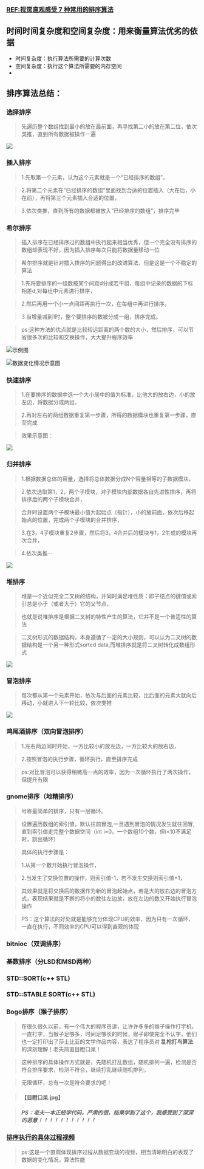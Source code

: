 ### [REF:视觉直观感受 7 种常用的排序算法](http://blog.jobbole.com/11745/)

## 时间时间复杂度和空间复杂度：用来衡量算法优劣的依据
* 时间复杂度：执行算法所需要的计算次数
* 空间复杂度：执行这个算法所需要的内存空间
* 

## 排序算法总结：
### 选择排序
 
> 先遍历整个数组找到最小的放在最前面，再寻找第二小的放在第二位，依次类推，直到所有数据被操作一遍

![](http://jbcdn2.b0.upaiyun.com/2012/01/Visual-and-intuitive-feel-of-7-common-sorting-algorithms4.gif)



### 插入排序

> 1.先取第一个元素，认为这个元素就是一个“已经排序的数组”，

> 2.将第二个元素在“已经排序的数组”里面找到合适的位置插入（大在后，小在前），再将第三个元素插入合适的位置，

> 3.依次类推，直到所有的数据都被放入“已经排序的数组”，排序完毕



### 希尔排序

> 插入排序在已经排序过的数组中执行起来相当优秀，但一个完全没有排序的数组却表现不好，因为插入排序每次只能将数据量移动一位

> 希尔排序就是针对插入排序的问题得出的改进算法，但是这是一个不稳定的算法

> 1.先将要排序的一组数按某个间距d分成若干组，每组中记录的数据的下标相差d,对每组中元素进行排序，

> 2.然后再用一个小一点间距再执行一次，在每组中再进行排序。

> 3.当增量减到1时，整个要排序的数被分成一组，排序完成。

> ps:这种方法的优点就是比较较远距离的两个数的大小，然后排序，可以节省很多次的比较和交换操作，大大提升程序效率

![示例图](http://h.hiphotos.baidu.com/baike/c0%3Dbaike80%2C5%2C5%2C80%2C26/sign=64f173189145d688b70fbaf6c5ab167b/b3fb43166d224f4a87a8c9380af790529822d1ec.jpg)

![数据变化情况示意图](http://jbcdn2.b0.upaiyun.com/2012/01/Visual-and-intuitive-feel-of-7-common-sorting-algorithms6.gif)



### 快速排序

> 1.在要排序的数据中选一个大小居中的值为标准，比他大的放右边，小的放左边，将数据分成两组，

> 2.再对左右的两组数据重复第一步骤，所得的数据模块也重复第一步骤，直至完成

> 效果示意图：

![](http://jbcdn2.b0.upaiyun.com/2012/01/Visual-and-intuitive-feel-of-7-common-sorting-algorithms.gif)




### 归并排序

> 1.根据数据总体的容量，选择将总体数据分成N个容量相等的子数据模块，

> 2.依次选取第1，2，两个子模块，对子模块内部数据各自先进性排序，再将排序后的两个子模块合并，

> 合并时设置两个子模块最小值为起始点（指针），小的放前面，依次后移起始点的位置，完成两个子模块的合并排序，

> 3.在3，4子模块重复2步骤，然后将3，4合并后的模块与1，2生成的模块再次合并，

> 4.依次类推···

![](http://jbcdn2.b0.upaiyun.com/2012/01/Visual-and-intuitive-feel-of-7-common-sorting-algorithms2.gif)




### 堆排序

> 堆是一个近似完全二叉树的结构，并同时满足堆性质：即子结点的键值或索引总是小于（或者大于）它的父节点，

> 也就是说堆排序是根据二叉树的特性产生的算法，它并不是一个普适性的算法

> 二叉树形式的数据结构，本身遵循了一定的大小规则，可以认为二叉树的数据结构是一个另一种形式sorted data,而堆排序就是将二叉树转化成数组形式

![](http://jbcdn2.b0.upaiyun.com/2012/01/Visual-and-intuitive-feel-of-7-common-sorting-algorithms3.gif)



### 冒泡排序

> 每次都从第一个元素开始，依次与后面的元素比较，比后面的元素大就向后移动，小就进入下一轮比较，依次类推

![](http://jbcdn2.b0.upaiyun.com/2012/01/Visual-and-intuitive-feel-of-7-common-sorting-algorithms5.gif)




### 鸡尾酒排序（双向冒泡排序）

> 1.左右两边同时开始，一方比较小的放左边，一方比较大的放右边，

> 2.按照冒泡的执行步骤，循环执行，直至排序完成

> ps:对比冒泡可以获得稍微高一点的效率，因为一次循环执行了两次操作，但提升有限



### gnome排序（地精排序）

> 号称最简单的排序，只有一层循环。

> 设置遍历数组的索引值，默认往前冒泡,一旦遇到冒泡的情况发生就往回冒,直到索引值走完整个数据空间（int i=0，一个数组10个数，但i<10不满足时，跳出循环）

> 具体的执行步骤是：

> 1.从第一个数开始执行冒泡操作，

> 2.当发生了交换位置的操作，则索引值-1，若不发生交换则索引值+1，

> 其效果就是将交换后的数据作为新的冒泡起始点，若是大的放右边的冒泡方式，表现结果就是不断的将小的数往左边放，放在左边的数又开始执行冒泡操作

> PS：这个算法的好处就是能够充分体现CPU的效率，因为只有一次循环，一直在执行，不同效率的CPU可以得到直观的体现



### bitnioc（双调排序）
>

### 基数排序（分LSD和MSD两种）
>

### STD::SORT(c++ STL)
### STD::STABLE SORT(c++ STL)



### Bogo排序（猴子排序）

> 在很久很久以前，有一个伟大的程序员讲，让许许多多的猴子操作打字机，一直打字，当猴子足够多，时间足够长的时候，猴子即使完全不认字，他们也一定打印出了莎士比亚的文学作品内容，表达了程序员对 **乱枪打鸟算法** 的深刻理解！老夫简直目瞪口呆！

> 这种排序的具体操作方式就是，先随机打乱数组，随机排列一遍，检测是否符合排序要求，检测不符合，继续打乱继续随机排列，

> 无限循环，总有一次是符合要求的吧！

> #### 【目瞪口呆.jpg】

> ##### PS：老夫一本正经学代码，严肃的很，结果学到了这个，我感受到了深深的恶意！！！！！！！！！！！

### [排序执行的具体过程视频](http://v.youku.com/v_show/id_XNTkwNzI5OTIw.html)
> ps:这是一个直观体现排序过程从数据变动的视频，相当清晰明白的表现了数据的变化情况，算法性能

